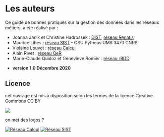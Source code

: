 # Les auteurs

Ce guide de bonnes pratiques sur la gestion des données dans les réseaux métiers, a été réalisé par  :

* Joanna Janik et Christine Hadrossek : [DIST](https://www.cnrs.fr/fr/personne/direction-information-scientifique-et-technique),  [réseau Renatis](http://renatis.cnrs.fr/)
* Maurice Libes : [réseau SIST](http://sist.cnrs.fr) - OSU Pytheas UMS 3470 CNRS
* Violaine Louvet : [réseau Calcul](https://calcul.math.cnrs.fr/)
* Alain Rivet : [réseau QeR](http://qualite-en-recherche.cnrs.fr/)
* Marie-Claude Quidoz et Genevieve Romier : [réseau rBDD](http://rbdd.cnrs.fr/)

- **version 1.0 Décembre 2020**

## Licence 

cet ouvrage est mis à disposition selon les termes de la licence Creative Commons CC BY

[![](https://licensebuttons.net/l/by/3.0/fr/88x31.png)](https://creativecommons.org/licenses/by/3.0/fr/)

on met des logos ?

[![Réseau Calcul](calcul.png)](calcul.math.cnrs.fr) [![Réseau SIST](sist.jpeg)](https://sist.cnrs.fr)
